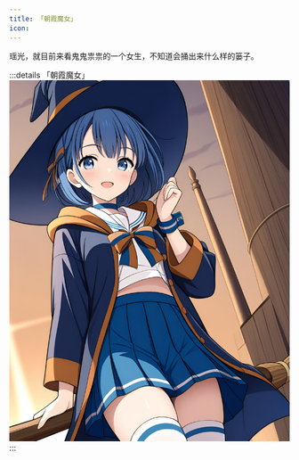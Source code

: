 ```yaml
---
title: 「朝霞魔女」
icon: 
---
```

瑶光，就目前来看鬼鬼祟祟的一个女生，不知道会捅出来什么样的篓子。

:::details 「朝霞魔女」
![「朝霞魔女」](./yaoguang.jpeg)
:::
